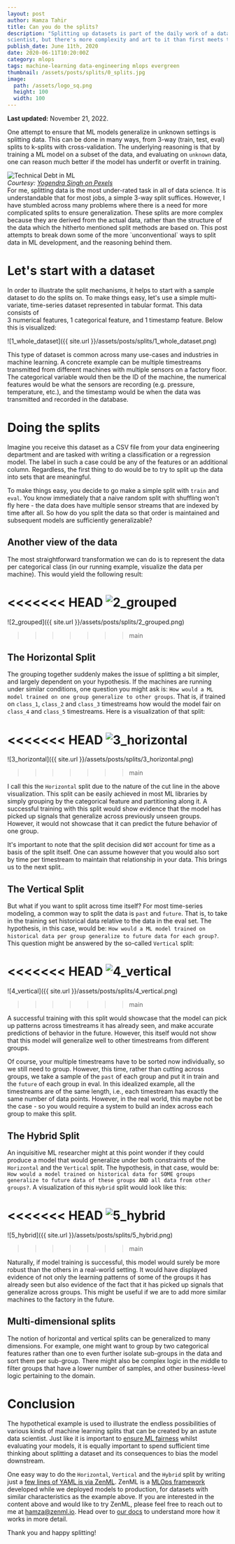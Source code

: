 ```yaml
---
layout: post
author: Hamza Tahir
title: Can you do the splits?
description: "Splitting up datasets is part of the daily work of a data
scientist, but there's more complexity and art to it than first meets the eye."
publish_date: June 11th, 2020
date: 2020-06-11T10:20:00Z
category: mlops
tags: machine-learning data-engineering mlops evergreen
thumbnail: /assets/posts/splits/0_splits.jpg
image:
  path: /assets/logo_sq.png
  height: 100
  width: 100
---
```


**Last updated:** November 21, 2022.

One attempt to ensure that ML models generalize in unknown settings is splitting
data. This can be done in many ways, from 3-way (train, test, eval) splits to
k-splits with cross-validation. The underlying reasoning is that by training a
ML model on a subset of the data, and evaluating on `unknown` data, one can
reason much better if the model has underfit or overfit in training.

<div class="row justify-content-center">
    <div class="col-md-4">
        <div class="text-center"><img class="" src="../assets/posts/splits/0_splits.jpg" alt="Technical Debt in ML"></div>
    </div>
</div>
<div class="row justify-content-center">
<em>Courtesy: <a href="https://www.pexels.com/photo/man-doing-yoga-1701207/">Yogendra Singh on Pexels</a> </em>
</div>
For me, splitting data is the most under-rated task in all of data science. It is understandable that for most jobs,
a simple 3-way split suffices. However, I have stumbled across many problems where there is a 
need for more complicated splits to ensure generalization. These splits are more complex because they are derived 
from the actual data, rather than the structure of the data which the hitherto mentioned split methods are based on. 
This post attempts to break down some of the more `unconventional` ways to split data in ML development, and the 
reasoning behind them.

# Let's start with a dataset

In order to illustrate the split mechanisms, it helps to start with a sample
dataset to do the splits on. To make things easy, let's use a simple
multi-variate, time-series dataset represented in tabular format. This data
consists of  
3 numerical features, 1 categorical feature, and 1 timestamp feature. Below this
is visualized:

![1_whole_dataset]({{ site.url }}/assets/posts/splits/1_whole_dataset.png)

This type of dataset is common across many use-cases and industries in machine
learning. A concrete example can be multiple timestreams transmitted from
different machines with multiple sensors on a factory floor. The categorical
variable would then be the ID of the machine, the numerical features would be
what the sensors are recording (e.g. pressure, temperature, etc.), and the
timestamp would be when the data was transmitted and recorded in the database.

# Doing the splits

Imagine you receive this dataset as a CSV file from your data engineering
department and are tasked with writing a classification or a regression model.
The label in such a case could be any of the features or an additional column.
Regardless, the first thing to do would be to try to split up the data into sets
that are meaningful.

To make things easy, you decide to go make a simple split with `train` and
`eval`. You know immediately that a naive random split with shuffling won't fly
here - the data does have multiple sensor streams that are indexed by time after
all. So how do you split the data so that order is maintained and subsequent
models are sufficiently generalizable?

## Another view of the data

The most straightforward transformation we can do is to represent the data per
categorical class (in our running example, visualize the data per machine). This
would yield the following result:

<<<<<<< HEAD
![2_grouped](../assets/posts/splits/2_grouped.png)
=======
![2_grouped]({{ site.url }}/assets/posts/splits/2_grouped.png)
>>>>>>> main

## The Horizontal Split

The grouping together suddenly makes the issue of splitting a bit simpler, and
largely dependent on your hypothesis. If the machines are running under similar
conditions, one question you might ask is:
`How would a ML model trained on one group generalize to other groups`. That is,
if trained on `class_1`, `class_2` and `class_3` timestreams how would the model
fair on `class_4` and `class_5` timestreams. Here is a visualization of that
split:

<<<<<<< HEAD
![3_horizontal](../assets/posts/splits/3_horizontal.png)
=======
![3_horizontal]({{ site.url }}/assets/posts/splits/3_horizontal.png)
>>>>>>> main

I call this the `Horizontal` split due to the nature of the cut line in the above
visualization. This split can be easily achieved in most ML libraries by simply
grouping by the categorical feature and partitioning along it. A successful
training with this split would show evidence that the model has picked up
signals that generalize across previously unseen groups. However, it would not
showcase that it can predict the future behavior of one group.

It's important to note that the split decision did `NOT` account for time as
a basis of the split itself. One can assume however that you would also sort by
time per timestream to maintain that relationship in your data. This brings us
to the next split..

## The Vertical Split

But what if you want to split across time itself? For most time-series modeling,
a common way to split the data is `past` and `future`. That is, to take in the
training set historical data relative to the data in the eval set. The
hypothesis, in this case, would be:
`How would a ML model trained on historical data per group generalize to future data for each group?`.
This question might be answered by the so-called `Vertical` split:

<<<<<<< HEAD
![4_vertical](../assets/posts/splits/4_vertical.png)
=======
![4_vertical]({{ site.url }}/assets/posts/splits/4_vertical.png)
>>>>>>> main

A successful training with this split would showcase that the model can
pick up patterns across timestreams it has already seen, and make accurate
predictions of behavior in the future. However, this itself would not show that
this model will generalize well to other timestreams from different groups.

Of course, your multiple timestreams have to be sorted now individually, so we
still need to group. However, this time, rather than cutting across groups, we
take a sample of the `past` of each group and put it in train and the `future`
of each group in eval. In this idealized example, all the timestreams are of the
same length, i.e., each timestream has exactly the same number of data points.
However, in the real world, this maybe not be the case - so you would require a
system to build an index across each group to make this split.

## The Hybrid Split

An inquisitive ML researcher might at this point wonder if they could produce a
model that would generalize under both constraints of the `Horizontal` and the
`Vertical` split. The hypothesis, in that case, would be:
`How would a model trained on historical data for SOME groups generalize to future data of these groups AND all data from other groups?`.
A visualization of this `Hybrid` split would look like this:

<<<<<<< HEAD
![5_hybrid](../assets/posts/splits/5_hybrid.png)
=======
![5_hybrid]({{ site.url }}/assets/posts/splits/5_hybrid.png)
>>>>>>> main

Naturally, if model training is successful, this model would surely be more
robust than the others in a real-world setting. It would have displayed evidence
of not only the learning patterns of some of the groups it has already seen but
also evidence of the fact that it has picked up signals that generalize across
groups. This might be useful if we are to add more similar machines to the
factory in the future.

## Multi-dimensional splits

The notion of horizontal and vertical splits can be generalized to many
dimensions. For example, one might want to group by two categorical features
rather than one to even further isolate sub-groups in the data and sort them
per sub-group. There might also be complex logic in the middle to filter groups
that have a lower number of samples, and other business-level logic pertaining
to the domain.

# Conclusion

The hypothetical example is used to illustrate the endless possibilities of
various kinds of machine learning splits that can be created by an astute data
scientist. Just like it is important to
[ensure ML fairness](https://developers.google.com/machine-learning/fairness-overview)
whilst evaluating your models, it is equally important to spend sufficient time
thinking about splitting a dataset and its consequences to bias the model
downstream.

One easy way to do the `Horizontal`, `Vertical` and the `Hybrid` split by
writing just a
[few lines of YAML is via ZenML](https://docs.zenml.io/advanced-guide/pipelines/settings#method-3-configuring-with-yaml).
ZenML is a [MLOps framework](https://zenml.io) developed while we deployed
models to production, for datasets with similar characteristics as the example
above. If you are interested in the content above and would like to try ZenML,
please feel free to reach out to me at [hamza@zenml.io](mailto:hamza@zenml.io).
Head over to [our docs](https://docs.zenml.io) to understand more how it works
in more detail.

Thank you and happy splitting!
